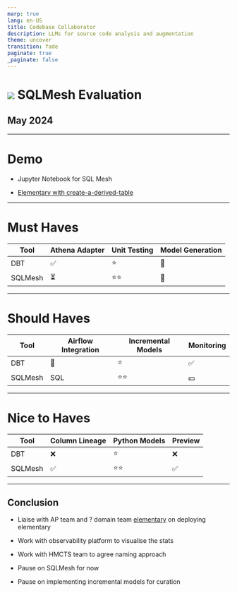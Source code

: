 ```yaml
---
marp: true
lang: en-US
title: Codebase Collaborator
description: LLMs for source code analysis and augmentation
theme: uncover
transition: fade
paginate: true
_paginate: false
---
```


<style scoped>
section {
  background-color: #8ecae6;
}
</style>

# <img src="https://sqlmesh.readthedocs.io/en/stable/sqlmesh.png"> SQLMesh Evaluation

## May 2024

---

# Demo

- Jupyter Notebook for SQL Mesh

- [Elementary with create-a-derived-table](https://github.com/moj-analytical-services/create-a-derived-table/pull/1404)

---

# Must Haves

Tool | Athena Adapter| Unit Testing | Model Generation | 
-| - | - | -| 
DBT| :white_check_mark:| :star: | :wrench: | 
SQLMesh| :hourglass_flowing_sand: | :star::star:| :wrench: |

<!-- 
Athena Adapter: SQLMesh has trino adapter, and we could potentially build it ourselves

Model Generation: Neither has in-built support for model generation so we would need to build a custom solution, but SQLMesh has the concept of a load class where you could dynamically generate N models and have them be recognized by SQLMesh as if they were defined in your file system.
See https://tobiko-data.slack.com/archives/C044BRE5W4S/p1714598530943139 for more details.

Unit Testing: Both (>=dbt.1.8) have support for unit testing of models. SQLMesh uses python-based macros so you can use pytest for unit testing macros.
-->

---

# Should Haves

Tool |  Airflow Integration | Incremental Models | Monitoring
-| - | - | - | 
DBT| :wrench: | :star: | :white_check_mark: | 
SQLMesh| SQL  | :star::star: | :dollar: |

<!-- 
Airflow Integration: It's possible to kick-off a dbt build from Airflow, whereas with SQLMesh you can create a DAG per model. Wouldn't work with python models which run where SQLMesh is installed, instead of K* cluster

Monitoring: You can integrate dbt with elementary and track model-level metrics. SQLMesh enterprise has native support for monitoring, otherwise you use Airflow UI to monitor individual models.

Incremental Models: Both have support for incremental models but SQLMesh uses a more powerful interval-based approach see https://tobikodata.com/data_load_patterns_101.html for more details. 
-->

---

# Nice to Haves

Tool | Column Lineage | Python Models | Preview | 
-| - | - | -| 
DBT| :x: | :star: | :x: | 
SQLMesh| :white_check_mark: | :star::star:| :white_check_mark: |

<!-- 

Column Lineage: SQLMesh is able to track column lineage for SQL models but not python models

Python Models: dbt-athena supports Athena Spark python models, whilst SQLMesh supports both spark and local python models.

Preview: SQLMesh is able to preview changes before deploying them.
-->

---

## Conclusion

- Liaise with AP team and ? domain team [elementary](https://www.elementary-data.com/) on deploying elementary

- Work with observability platform to visualise the stats

- Work with HMCTS team to agree naming approach

- Pause on SQLMesh for now

- Pause on implementing incremental models for curation


<style>
section {
  color: 	#003078;
}
</style>
